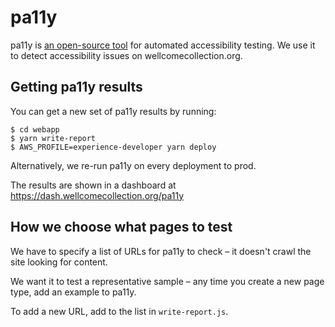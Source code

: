 # pa11y

pa11y is [an open-source tool][pa11y] for automated accessibility testing.
We use it to detect accessibility issues on wellcomecollection.org.

[pa11y]: https://pa11y.org/

## Getting pa11y results

You can get a new set of pa11y results by running:

```console
$ cd webapp
$ yarn write-report
$ AWS_PROFILE=experience-developer yarn deploy
```

Alternatively, we re-run pa11y on every deployment to prod.

The results are shown in a dashboard at <https://dash.wellcomecollection.org/pa11y>

## How we choose what pages to test

We have to specify a list of URLs for pa11y to check – it doesn't crawl the site looking for content.

We want it to test a representative sample – any time you create a new page type, add an example to pa11y.

To add a new URL, add to the list in `write-report.js`.
